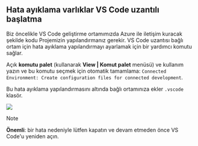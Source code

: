 ## <a name="initialize-debug-assets-with-the-vs-code-extension"></a>Hata ayıklama varlıklar VS Code uzantılı başlatma
Biz öncelikle VS Code geliştirme ortamımızda Azure ile iletişim kuracak şekilde kodu Projemizin yapılandırmanız gerekir. VS Code uzantısı bağlı ortam için hata ayıklama yapılandırmayı ayarlamak için bir yardımcı komutu sağlar. 

Açık **komutu palet** (kullanarak **View | Komut palet** menüsü) ve kullanım yazın ve bu komutu seçmek için otomatik tamamlama: `Connected Environment: Create configuration files for connected development`. 

Bu hata ayıklama yapılandırmasını altında bağlı ortamınıza ekler `.vscode` klasör.

![](../media/vsce-command-palette.png)

> [!Note]
> **Önemli**: bir hata nedeniyle lütfen kapatın ve devam etmeden önce VS Code'u yeniden açın.